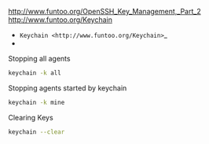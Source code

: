 http://www.funtoo.org/OpenSSH_Key_Management,_Part_2
http://www.funtoo.org/Keychain
- `Keychain <http://www.funtoo.org/Keychain>`_
- 
Stopping all agents

```bash
keychain -k all
```

Stopping agents started by keychain

```bash
keychain -k mine
```

Clearing Keys

```bash
keychain --clear
```
